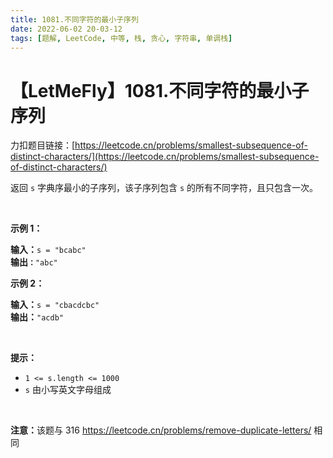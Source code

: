 ```yaml
---
title: 1081.不同字符的最小子序列
date: 2022-06-02 20-03-12
tags: [题解, LeetCode, 中等, 栈, 贪心, 字符串, 单调栈]
---
```


# 【LetMeFly】1081.不同字符的最小子序列

力扣题目链接：[https://leetcode.cn/problems/smallest-subsequence-of-distinct-characters/](https://leetcode.cn/problems/smallest-subsequence-of-distinct-characters/)

<p>返回 <code>s</code> 字典序最小的<span data-keyword="subsequence-array">子序列</span>，该子序列包含 <code>s</code> 的所有不同字符，且只包含一次。</p>

<p>&nbsp;</p>

<p><strong>示例 1：</strong></p>

<pre>
<strong>输入：</strong><code>s = "bcabc"</code>
<strong>输出<code>：</code></strong><code>"abc"</code>
</pre>

<p><strong>示例 2：</strong></p>

<pre>
<strong>输入：</strong><code>s = "cbacdcbc"</code>
<strong>输出：</strong><code>"acdb"</code></pre>

<p>&nbsp;</p>

<p><strong>提示：</strong></p>

<ul>
	<li><code>1 &lt;= s.length &lt;= 1000</code></li>
	<li><code>s</code> 由小写英文字母组成</li>
</ul>

<p>&nbsp;</p>

<p><strong>注意：</strong>该题与 316 <a href="https://leetcode.cn/problems/remove-duplicate-letters/">https://leetcode.cn/problems/remove-duplicate-letters/</a> 相同</p>


    